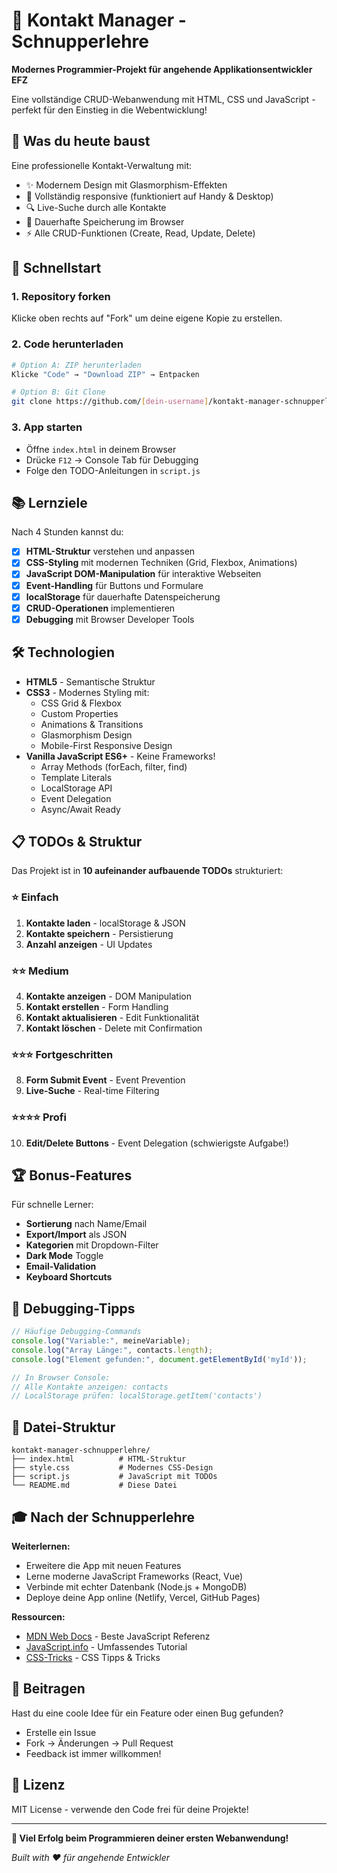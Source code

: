 # 📱 Kontakt Manager - Schnupperlehre

**Modernes Programmier-Projekt für angehende Applikationsentwickler EFZ**

Eine vollständige CRUD-Webanwendung mit HTML, CSS und JavaScript - perfekt für den Einstieg in die Webentwicklung!

## 🎯 Was du heute baust

Eine professionelle Kontakt-Verwaltung mit:
- ✨ Modernem Design mit Glasmorphism-Effekten
- 📱 Vollständig responsive (funktioniert auf Handy & Desktop)
- 🔍 Live-Suche durch alle Kontakte
- 💾 Dauerhafte Speicherung im Browser
- ⚡ Alle CRUD-Funktionen (Create, Read, Update, Delete)


## 🚀 Schnellstart

### 1. Repository forken
Klicke oben rechts auf "Fork" um deine eigene Kopie zu erstellen.

### 2. Code herunterladen
```bash
# Option A: ZIP herunterladen
Klicke "Code" → "Download ZIP" → Entpacken

# Option B: Git Clone
git clone https://github.com/[dein-username]/kontakt-manager-schnupperlehre.git
```

### 3. App starten
- Öffne `index.html` in deinem Browser
- Drücke `F12` → Console Tab für Debugging
- Folge den TODO-Anleitungen in `script.js`

## 📚 Lernziele

Nach 4 Stunden kannst du:
- [x] **HTML-Struktur** verstehen und anpassen
- [x] **CSS-Styling** mit modernen Techniken (Grid, Flexbox, Animations)
- [x] **JavaScript DOM-Manipulation** für interaktive Webseiten
- [x] **Event-Handling** für Buttons und Formulare
- [x] **localStorage** für dauerhafte Datenspeicherung
- [x] **CRUD-Operationen** implementieren
- [x] **Debugging** mit Browser Developer Tools

## 🛠️ Technologien

- **HTML5** - Semantische Struktur
- **CSS3** - Modernes Styling mit:
    - CSS Grid & Flexbox
    - Custom Properties
    - Animations & Transitions
    - Glasmorphism Design
    - Mobile-First Responsive Design
- **Vanilla JavaScript ES6+** - Keine Frameworks!
    - Array Methods (forEach, filter, find)
    - Template Literals
    - LocalStorage API
    - Event Delegation
    - Async/Await Ready

## 📋 TODOs & Struktur

Das Projekt ist in **10 aufeinander aufbauende TODOs** strukturiert:

### ⭐ Einfach
1. **Kontakte laden** - localStorage & JSON
2. **Kontakte speichern** - Persistierung
3. **Anzahl anzeigen** - UI Updates

### ⭐⭐ Medium
4. **Kontakte anzeigen** - DOM Manipulation
5. **Kontakt erstellen** - Form Handling
6. **Kontakt aktualisieren** - Edit Funktionalität
7. **Kontakt löschen** - Delete mit Confirmation

### ⭐⭐⭐ Fortgeschritten
8. **Form Submit Event** - Event Prevention
9. **Live-Suche** - Real-time Filtering

### ⭐⭐⭐⭐ Profi
10. **Edit/Delete Buttons** - Event Delegation (schwierigste Aufgabe!)

## 🏆 Bonus-Features

Für schnelle Lerner:
- **Sortierung** nach Name/Email
- **Export/Import** als JSON
- **Kategorien** mit Dropdown-Filter
- **Dark Mode** Toggle
- **Email-Validation**
- **Keyboard Shortcuts**

## 🐛 Debugging-Tipps

```javascript
// Häufige Debugging-Commands
console.log("Variable:", meineVariable);
console.log("Array Länge:", contacts.length);
console.log("Element gefunden:", document.getElementById('myId'));

// In Browser Console:
// Alle Kontakte anzeigen: contacts
// LocalStorage prüfen: localStorage.getItem('contacts')
```

## 📁 Datei-Struktur

```
kontakt-manager-schnupperlehre/
├── index.html          # HTML-Struktur
├── style.css           # Modernes CSS-Design
├── script.js           # JavaScript mit TODOs
└── README.md           # Diese Datei
```

## 🎓 Nach der Schnupperlehre

**Weiterlernen:**
- Erweitere die App mit neuen Features
- Lerne moderne JavaScript Frameworks (React, Vue)
- Verbinde mit echter Datenbank (Node.js + MongoDB)
- Deploye deine App online (Netlify, Vercel, GitHub Pages)

**Ressourcen:**
- [MDN Web Docs](https://developer.mozilla.org/) - Beste JavaScript Referenz
- [JavaScript.info](https://javascript.info/) - Umfassendes Tutorial
- [CSS-Tricks](https://css-tricks.com/) - CSS Tipps & Tricks

## 🤝 Beitragen

Hast du eine coole Idee für ein Feature oder einen Bug gefunden?
- Erstelle ein Issue
- Fork → Änderungen → Pull Request
- Feedback ist immer willkommen!

## 📄 Lizenz

MIT License - verwende den Code frei für deine Projekte!

---

**🚀 Viel Erfolg beim Programmieren deiner ersten Webanwendung!**

*Built with ❤️ für angehende Entwickler*